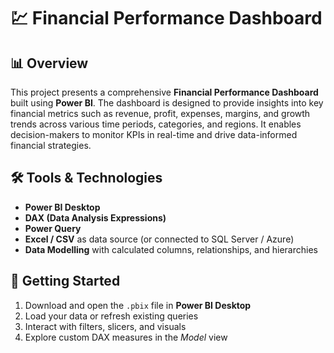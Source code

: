 # 💹 Financial Performance Dashboard

## 📊 Overview

This project presents a comprehensive **Financial Performance Dashboard** built using **Power BI**. The dashboard is designed to provide insights into key financial metrics such as revenue, profit, expenses, margins, and growth trends across various time periods, categories, and regions. It enables decision-makers to monitor KPIs in real-time and drive data-informed financial strategies.



## 🛠️ Tools & Technologies

- **Power BI Desktop**
- **DAX (Data Analysis Expressions)**
- **Power Query**
- **Excel / CSV** as data source (or connected to SQL Server / Azure)
- **Data Modelling** with calculated columns, relationships, and hierarchies


## 🚀 Getting Started

1. Download and open the `.pbix` file in **Power BI Desktop**
2. Load your data or refresh existing queries
3. Interact with filters, slicers, and visuals
4. Explore custom DAX measures in the *Model* view
